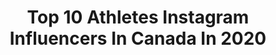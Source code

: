 ---
title: Top 10 Athletes Instagram Influencers In Canada In 2020
description: >-
  Find top athletes Instagram influencers in Canada in 2020. Most popular hashtags: #fitness #bodybuilding #fitnessmotivation #canada.
platform: Instagram
profiles:
  - username: "veronicawangco"
    fullname: >-
      v e r o n ι c a · w a n g
    location: "Canada"
    followers: 178269
    engagement: 663
    commentsToLikes: 0.032544
    id: ck13ayin4st6m0i19rq47dnep
    verified: false
    hashtags: "#catmom, #trulocal, #trulocalmeats, #canada"
  - username: "jmlgold"
    fullname: >-
      James-Michael Lavigne
    location: "Canada"
    followers: 26243
    engagement: 864
    commentsToLikes: 0.028032
    id: ck15tdyz8hm4e0i19su2qhjs2
    verified: false
    hashtags: "#cigarsociety, #silverbeards, #manly, #cigarsandbeards"
  - username: "akbar___sarbaz"
    fullname: >-
      Ifbbpro Akbar Sarbaz
    location: "Canada"
    followers: 145377
    engagement: 968
    commentsToLikes: 0.016682
    id: ck0vwqjpfv3fy0i19koeml9i1
    verified: false
    hashtags: "#gymlife, #fitfam, #fitnessaddict, #fitness"
  - username: "samuelpiette"
    fullname: >-
      Samuel Piette
    location: "Canada"
    followers: 26994
    engagement: 922
    commentsToLikes: 0.025190
    id: ck5c45lnv0nlx0i11wk3qsch2
    verified: true
    hashtags: "#imfc, #spahaus, #canmnt, #nachopiatti"
  - username: "maral_tabatabaee"
    fullname: >-
      M  A  R  A  L ©
    location: "Canada"
    followers: 7643
    engagement: 1047
    commentsToLikes: 0.056174
    id: ck6ub2lqt73us0j71empyzndf
    verified: false
    hashtags: "#treatyourself, #teamludachirs, #newgoals, #2020failed"
  - username: "jacobshaff"
    fullname: >-
      Jacob Shaffelburg
    location: "Canada"
    followers: 5016
    engagement: 3079
    commentsToLikes: 0.037439
    id: ck0w09maxd32c0i19ho8y8t5a
    verified: true
    hashtags: "#iamthemlspa, #tfc, #allforone, #tfc"
  - username: "george_ahhh"
    fullname: >-
      Georgia Ellenwood
    location: "Canada"
    followers: 287364
    engagement: 1254
    commentsToLikes: 0.011972
    id: ck0vvscydqjkc0i198hfdkgl4
    verified: true
    hashtags: "#underarmour, #underarmourcanada, #uarunning, #theonlywayisthrough"
  - username: "cor_kashif"
    fullname: >-
      Corey Kashif
    location: "Canada"
    followers: 6544
    engagement: 1652
    commentsToLikes: 0.026617
    id: ck55kp7bfzsuo0i11pkveqewo
    verified: false
    hashtags: "#shredded, #richardscountry, #fitman, #liberty"
  - username: "yesha_sagar"
    fullname: >-
      YESHA (예샤)
    location: "Canada"
    followers: 9531
    engagement: 1563
    commentsToLikes: 0.052994
    id: ck0u8t67l8a960i19i33dh4py
    verified: false
    hashtags: "#fitnessmotivation, #newweek, #selfie, #gratitude"
  - username: "taylorxcross"
    fullname: >-
      Taylor Cross
    location: "Canada"
    followers: 17242
    engagement: 337
    commentsToLikes: 0.254786
    id: ck8syvtfdm7ft0j78ugrn2b83
    verified: false
    hashtags: "#show, #hdmuscle, #workout, #prep"
---